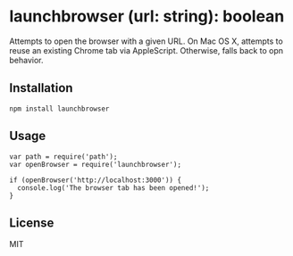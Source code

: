# launchbrowser (url: string): boolean

Attempts to open the browser with a given URL.
On Mac OS X, attempts to reuse an existing Chrome tab via AppleScript.
Otherwise, falls back to opn behavior.


## Installation

```
npm install launchbrowser
```

## Usage

```
var path = require('path');
var openBrowser = require('launchbrowser');

if (openBrowser('http://localhost:3000')) {
  console.log('The browser tab has been opened!');
}
```


## License

MIT